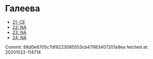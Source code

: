 # Галеева
- [21: CE](21.md)
- [22: NA](22.md)
- [23: NA](23.md)
- [24: NA](24.md)

Commit: 88d0e8705c7df8223085553cb47983407201a9ea
 fetched at: 20201022-114714
